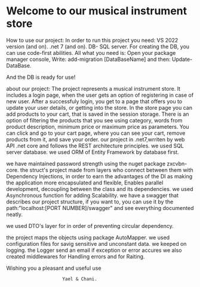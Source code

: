 # Welcome to our musical instrument store
How to use our project:
In order to run this project you need:
VS 2022 version (and on). 
.net 7 (and on).
DB- SQL server. 
For creating the DB, you can use code-first abilities. All what you need is: 
Open your package manager console, 
Write: 
add-migration [DataBaseName]
and then:
Update-DataBase. 

And the DB is ready for use!

about our project:
The project represents a musical instrument store. It includes a login page, when the user gets an option of registering in case of new user. After a successfuly login, you get to a page that offers you to update your user details, or getting into the store. In the store page you can add products to your cart, that is saved in the session storage. There is an option of filtering the products that you see using category, words from product description, minimum price or maximum price as parameters. You can click and go to your cart page, where you can see your cart, remove products from it, and save your order. 
our project in .net7,wrriten by web API .net core and follows the REST architecture principles.
we used SQL server database.
we used ORM of Entity Framework by database first.

we have maintained password strength using the nuget package zxcvbn-core.
the struct's project made from layers who connect between them with Dependency Injections, in order to earn  the advantages of the DI as making the application more encapsulated and flexible,
Enables parallel development, decoupling between the class and its dependencies.
we used Asynchronous function for adding Scalability.
we have a swagger that describes our project structure, if you want to, you can use it by the path:"localhost:[PORT NUMBER]/swagger" and see everything documented neatly.

we used DTO's layer for in order of preventing circular dependency.


the project maps the objects using package AutoMapper.
we used configuration files for savig sensitive and unconstant data.
we keeped on logging. the Logger send  an email if exception or error accures
we also created middlewares for Handling errors and for Raiting. 



Wishing you a pleasant and useful use

                         Yael & Chani.
